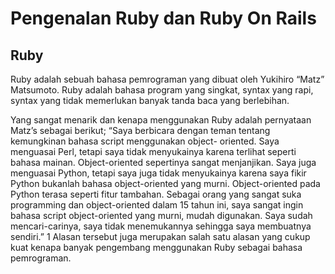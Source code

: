 # Pengenalan Ruby dan Ruby On Rails

## Ruby

Ruby adalah sebuah bahasa pemrograman yang dibuat oleh Yukihiro “Matz” Matsumoto.
Ruby adalah bahasa program yang singkat, syntax yang rapi, syntax yang tidak memerlukan banyak
tanda baca yang berlebihan.

Yang sangat menarik dan kenapa menggunakan Ruby adalah pernyataan Matz’s sebagai berikut;
“Saya berbicara dengan teman tentang kemungkinan bahasa script menggunakan object-
oriented. Saya menguasai Perl, tetapi saya tidak menyukainya karena terlihat seperti bahasa
mainan. Object-oriented sepertinya sangat menjanjikan. Saya juga menguasai Python, tetapi
saya juga tidak menyukainya karena saya fikir Python bukanlah bahasa object-oriented yang
murni. Object-oriented pada Python terasa seperti fitur tambahan. Sebagai orang yang sangat
suka programming dan object-oriented dalam 15 tahun ini, saya sangat ingin bahasa script
object-oriented yang murni, mudah digunakan. Saya sudah mencari-carinya, saya tidak
menemukannya sehingga saya membuatnya sendiri.” 1
Alasan tersebut juga merupakan salah satu alasan yang cukup kuat kenapa banyak pengembang menggunakan Ruby sebagai bahasa pemrograman.

